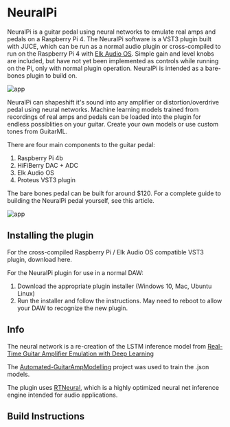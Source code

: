 # NeuralPi

NeuralPi is a guitar pedal using neural networks to emulate real amps and pedals on a Raspberry Pi 4. The NeuralPi software is a VST3 plugin built with JUCE, which can be run as a normal audio plugin or cross-compiled to run on the Raspberry Pi 4 with [Elk Audio OS](https://elk.audio/). Simple gain and level knobs are included, but have not yet been implemented as controls while running on the Pi, only with normal plugin operation. NeuralPi is intended as a bare-bones plugin to build on.  

![app](https://github.com/GuitarML/NeuralPi/blob/main/resources/rpi_pic.jpg)

NeuralPi can shapeshift it's sound into any amplifier or distortion/overdrive pedal using neural networks. Machine learning models trained from recordings of real amps and pedals can be loaded into the plugin for endless possiblities on your guitar. Create your own models or use custom tones from GuitarML.

There are four main components to the guitar pedal:

1. Raspberry Pi 4b
2. HiFiBerry DAC + ADC
3. Elk Audio OS
4. Proteus VST3 plugin

The bare bones pedal can be built for around $120. For a complete guide to building the NeuralPi pedal yourself, see this article.

![app](https://github.com/GuitarML/NeuralPi/blob/main/resources/neuralpi_pic.jpg)

## Installing the plugin

For the cross-compiled Raspberry Pi / Elk Audio OS compatible VST3 plugin, download here.

For the NeuralPi plugin for use in a normal DAW:
1. Download the appropriate plugin installer (Windows 10, Mac, Ubuntu Linux)
2. Run the installer and follow the instructions. May need to reboot to allow your DAW to recognize the new plugin.

## Info
The neural network is a re-creation of the LSTM inference model from [Real-Time Guitar Amplifier Emulation with Deep Learning](https://www.mdpi.com/2076-3417/10/3/766/htm)

The [Automated-GuitarAmpModelling](https://github.com/Alec-Wright/Automated-GuitarAmpModelling) project was used to train the .json models. 

The plugin uses [RTNeural](https://github.com/jatinchowdhury18/RTNeural), which is a highly optimized neural net inference engine intended for audio applications. 

## Build Instructions
